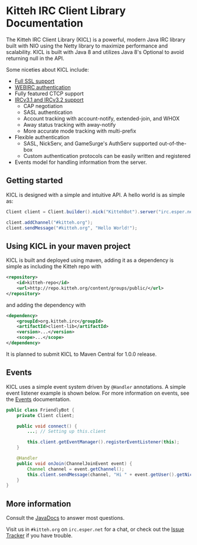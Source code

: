 # Kitteh IRC Client Library Documentation

The Kitteh IRC Client Library (KICL) is a powerful, modern Java IRC library built with NIO
using the Netty library to maximize performance and scalability. KICL is built with Java 8
and utilizes Java 8's Optional to avoid returning null in the API.

Some niceties about KICL include:

* [Full SSL support](advanced/ssl.md)
* [WEBIRC authentication](advanced/webirc.md)
* Fully featured CTCP support
* [IRCv3.1 and IRCv3.2 support](ircv3.md)
    * CAP negotiation
    * SASL authentication
    * Account tracking with account-notify, extended-join, and WHOX
    * Away status tracking with away-notify
    * More accurate mode tracking with multi-prefix
* Flexible authentication
    * SASL, NickServ, and GameSurge's AuthServ supported out-of-the-box
    * Custom authentication protocols can be easily written and registered
* Events model for handling information from the server.


## Getting started

KICL is designed with a simple and intuitive API.
A hello world is as simple as:

```java
Client client = Client.builder().nick("KittehBot").server("irc.esper.net").build();

client.addChannel("#kitteh.org");
client.sendMessage("#kitteh.org", "Hello World!");
```


## Using KICL in your maven project

KICL is built and deployed using maven, adding it as a dependency is simple as
including the Kitteh repo with

```xml
<repository>
    <id>kitteh-repo</id>
    <url>http://repo.kitteh.org/content/groups/public/</url>
</repository>
```

and adding the dependency with

```xml
<dependency>
    <groupId>org.kitteh.irc</groupId>
    <artifactId>client-lib</artifactId>
    <version>...</version>
    <scope>...</scope>
</dependency>
```

It is planned to submit KICL to Maven Central for 1.0.0 release.

## Events

KICL uses a simple event system driven by ```@Handler``` annotations.
A simple event listener example is shown below.
For more information on events, see the [Events](events.md) documentation.

```java
public class FriendlyBot {
    private Client client;

    public void connect() {
        ...; // Setting up this.client

        this.client.getEventManager().registerEventListener(this);
    }

    @Handler
    public void onJoin(ChannelJoinEvent event) {
        Channel channel = event.getChannel();
        this.client.sendMessage(channel, "Hi " + event.getUser().getNick() + "!");
    }
}
```

## More information

Consult the [JavaDocs](http://kittehorg.github.io/KittehIRCClientLib/) to answer most questions.

Visit us in `#kitteh.org` on `irc.esper.net` for a chat, or check out the
[Issue Tracker](https://github.com/KittehOrg/KittehIRCClientLib/issues) if you have trouble.
